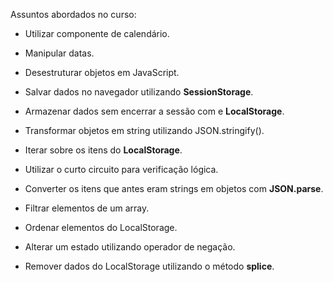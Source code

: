 Assuntos abordados no curso:

- Utilizar componente de calendário.

- Manipular datas.

- Desestruturar objetos em JavaScript.

- Salvar dados no navegador utilizando **SessionStorage**.

- Armazenar dados sem encerrar a sessão com e **LocalStorage**.

- Transformar objetos em string utilizando JSON.stringify().

- Iterar sobre os itens do **LocalStorage**.

- Utilizar o curto circuito para verificação lógica.

- Converter os itens que antes eram strings em objetos com **JSON.parse**.

- Filtrar elementos de um array.

- Ordenar elementos do LocalStorage.

- Alterar um estado utilizando operador de negação.

- Remover dados do LocalStorage utilizando o método **splice**.




